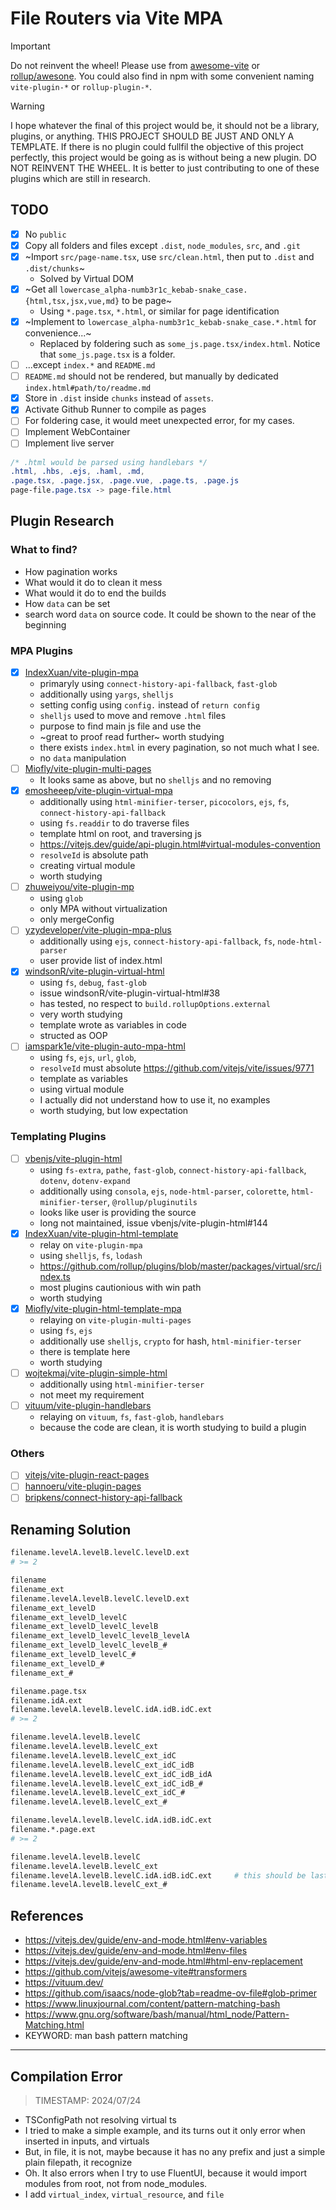 # File Routers via Vite MPA

> [!IMPORTANT]
> Do not reinvent the wheel! Please use from [awesome-vite](https://github.com/vitejs/awesome-vite) or [rollup/awesone](https://github.com/rollup/awesome).
> You could also find in npm with some convenient naming `vite-plugin-*` or `rollup-plugin-*`.

> [!WARNING]  
> I hope whatever the final of this project would be, it should not be a library, plugins, or anything. THIS PROJECT SHOULD BE JUST 
> AND ONLY A TEMPLATE. If there is no plugin could fullfil the objective of this project perfectly, this project would be going as
> is without being a new plugin. DO NOT REINVENT THE WHEEL. It is better to just contributing to one of these plugins which are still
> in research. 

## TODO
- [x] No `public`
- [x] Copy all folders and files except `.dist`, `node_modules`, `src`,  and `.git`
- [x] ~Import `src/page-name.tsx`, use `src/clean.html`, then put to `.dist` and `.dist/chunks`~
  - Solved by Virtual DOM
- [x] ~Get all `lowercase_alpha-numb3r1c_kebab-snake_case.{html,tsx,jsx,vue,md}` to be page~
  - Using `*.page.tsx`, `*.html`, or similar for page identification
- [x] ~Implement to `lowercase_alpha-numb3r1c_kebab-snake_case.*.html` for convenience...~
  - Replaced by foldering such as `some_js.page.tsx/index.html`. Notice that `some_js.page.tsx` is a folder.
- [ ] ...except `index.*` and `README.md`
- [ ] `README.md` should not be rendered, but manually by dedicated `index.html#path/to/readme.md`
- [x] Store in `.dist` inside `chunks` instead of `assets`.
- [x] Activate Github Runner to compile as pages
- [ ] For foldering case, it would meet unexpected error, for my cases.
- [ ] Implement WebContainer
- [ ] Implement live server

```css
/* .html would be parsed using handlebars */
.html, .hbs, .ejs, .haml, .md,
.page.tsx, .page.jsx, .page.vue, .page.ts, .page.js
page-file.page.tsx -> page-file.html
```

## Plugin Research

### What to find?
- How pagination works
- What would it do to clean it mess
- What would it do to end the builds
- How `data` can be set
- search word `data` on source code. It could be shown to the near of the beginning

### MPA Plugins
- [x] [IndexXuan/vite-plugin-mpa](https://github.com/IndexXuan/vite-plugin-mpa)
  - primaryly using `connect-history-api-fallback`, `fast-glob`
  - additionally using `yargs`, `shelljs`
  - setting config using `config.` instead of `return config`
  - `shelljs` used to move and remove `.html` files
  - purpose to find main js file and use the 
  - ~great to proof read further~ worth studying
  - there exists `index.html` in every pagination, so not much what I see.
  - no `data` manipulation
- [ ] [Miofly/vite-plugin-multi-pages](https://github.com/Miofly/vite-plugin-multi-pages)
  - It looks same as above, but no `shelljs` and no removing
- [x] [emosheeep/vite-plugin-virtual-mpa](https://github.com/emosheeep/vite-plugin-virtual-mpa)
  - additionally using `html-minifier-terser`, `picocolors`, `ejs`, `fs`, `connect-history-api-fallback`
  - using `fs.readdir` to do traverse files
  - template html on root, and traversing js
  - https://vitejs.dev/guide/api-plugin.html#virtual-modules-convention
  - `resolveId` is absolute path
  - creating virtual module
  - worth studying
- [ ] [zhuweiyou/vite-plugin-mp](https://github.com/zhuweiyou/vite-plugin-mp)
  - using `glob`
  - only MPA without virtualization
  - only mergeConfig
- [ ] [yzydeveloper/vite-plugin-mpa-plus](https://github.com/yzydeveloper/vite-plugin-mpa-plus)
  - additionally using `ejs`, `connect-history-api-fallback`, `fs`, `node-html-parser`
  - user provide list of index.html
- [x] [windsonR/vite-plugin-virtual-html](https://github.com/windsonR/vite-plugin-virtual-html)
  - using `fs`, `debug`, `fast-glob`
  - issue windsonR/vite-plugin-virtual-html#38
  - has tested, no respect to `build.rollupOptions.external`
  - very worth studying
  - template wrote as variables in code
  - structed as OOP
- [ ] [iamspark1e/vite-plugin-auto-mpa-html](https://github.com/iamspark1e/vite-plugin-auto-mpa-html)
  - using `fs`, `ejs`, `url`, `glob`,
  - `resolveId` must absolute https://github.com/vitejs/vite/issues/9771
  - template as variables
  - using virtual module
  - I actually did not understand how to use it, no examples
  - worth studying, but low expectation

### Templating Plugins
- [ ] [vbenjs/vite-plugin-html](https://github.com/vbenjs/vite-plugin-html)
  - using `fs-extra`, `pathe`, `fast-glob`, `connect-history-api-fallback`, `dotenv`, `dotenv-expand`
  - additionally using `consola`, `ejs`, `node-html-parser`, `colorette`, `html-minifier-terser`, `@rollup/pluginutils`
  - looks like user is providing the source
  - long not maintained, issue vbenjs/vite-plugin-html#144
- [x] [IndexXuan/vite-plugin-html-template](https://github.com/IndexXuan/vite-plugin-html-template)
  - relay on `vite-plugin-mpa`
  - using `shelljs`, `fs`, `lodash`
  - https://github.com/rollup/plugins/blob/master/packages/virtual/src/index.ts
  - most plugins cautionious with win path
  - worth studying
- [x] [Miofly/vite-plugin-html-template-mpa](https://github.com/Miofly/vite-plugin-html-template-mpa)
  - relaying on `vite-plugin-multi-pages`
  - using `fs`, `ejs`
  - additionally use `shelljs`, `crypto` for hash, `html-minifier-terser`
  - there is template here
  - worth studying
- [ ] [wojtekmaj/vite-plugin-simple-html](https://github.com/wojtekmaj/vite-plugin-simple-html)
  - additionally using `html-minifier-terser`
  - not meet my requirement
- [ ] [vituum/vite-plugin-handlebars](https://github.com/vituum/vite-plugin-handlebars)
  - relaying on `vituum`, `fs`, `fast-glob`, `handlebars`
  - because the code are clean, it is worth studying to build a plugin

### Others
- [ ] [vitejs/vite-plugin-react-pages](https://github.com/vitejs/vite-plugin-react-pages)
- [ ] [hannoeru/vite-plugin-pages](https://github.com/hannoeru/vite-plugin-pages)
- [ ] [bripkens/connect-history-api-fallback](https://github.com/bripkens/connect-history-api-fallback)

## Renaming Solution

```bash
filename.levelA.levelB.levelC.levelD.ext
# >= 2

filename
filename_ext
filename.levelA.levelB.levelC.levelD.ext
filename_ext_levelD
filename_ext_levelD_levelC
filename_ext_levelD_levelC_levelB
filename_ext_levelD_levelC_levelB_levelA
filename_ext_levelD_levelC_levelB_#
filename_ext_levelD_levelC_#
filename_ext_levelD_#
filename_ext_#
```

```bash
filename.page.tsx
filename.idA.ext
filename.levelA.levelB.levelC.idA.idB.idC.ext
# >= 2

filename.levelA.levelB.levelC
filename.levelA.levelB.levelC_ext
filename.levelA.levelB.levelC_ext_idC
filename.levelA.levelB.levelC_ext_idC_idB
filename.levelA.levelB.levelC_ext_idC_idB_idA
filename.levelA.levelB.levelC_ext_idC_idB_#
filename.levelA.levelB.levelC_ext_idC_#
filename.levelA.levelB.levelC_ext_#
```

```bash
filename.levelA.levelB.levelC.idA.idB.idC.ext
filename.*.page.ext
# >= 2

filename.levelA.levelB.levelC
filename.levelA.levelB.levelC_ext
filename.levelA.levelB.levelC.idA.idB.idC.ext     # this should be last resorts.
filename.levelA.levelB.levelC_ext_#
```

## References

- https://vitejs.dev/guide/env-and-mode.html#env-variables
- https://vitejs.dev/guide/env-and-mode.html#env-files
- https://vitejs.dev/guide/env-and-mode.html#html-env-replacement
- https://github.com/vitejs/awesome-vite#transformers
- https://vituum.dev/
- https://github.com/isaacs/node-glob?tab=readme-ov-file#glob-primer
- https://www.linuxjournal.com/content/pattern-matching-bash
- https://www.gnu.org/software/bash/manual/html_node/Pattern-Matching.html
- KEYWORD: man bash pattern matching

---

## Compilation Error

> TIMESTAMP: 2024/07/24

- TSConfigPath not resolving virtual ts
- I tried to make a simple example, and its turns out it only error when inserted in inputs, and virtuals
- But, in file, it is not, maybe because it has no any prefix and just a simple plain filepath, it recognize
- Oh. It also errors when I try to use FluentUI, because it would import modules from root, not from node_modules.
- I add `virtual_index`, `virtual_resource`, and `file`